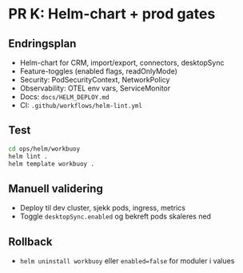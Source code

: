 # PR K: Helm-chart + prod gates

## Endringsplan
- Helm-chart for CRM, import/export, connectors, desktopSync
- Feature-toggles (enabled flags, readOnlyMode)
- Security: PodSecurityContext, NetworkPolicy
- Observability: OTEL env vars, ServiceMonitor
- Docs: `docs/HELM_DEPLOY.md`
- CI: `.github/workflows/helm-lint.yml`

## Test
```bash
cd ops/helm/workbuoy
helm lint .
helm template workbuoy .
```

## Manuell validering
- Deploy til dev cluster, sjekk pods, ingress, metrics
- Toggle `desktopSync.enabled` og bekreft pods skaleres ned

## Rollback
- `helm uninstall workbuoy` eller `enabled=false` for moduler i values
